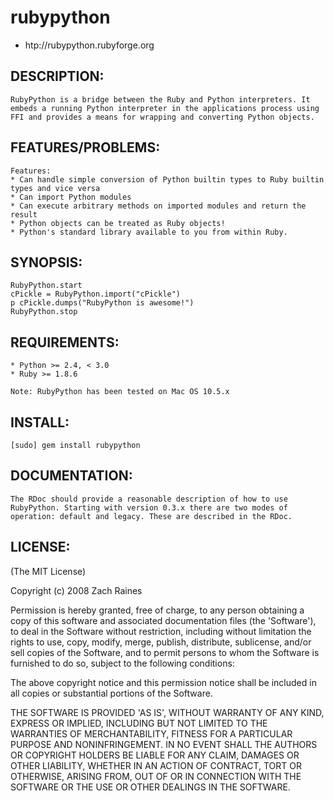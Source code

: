 # rubypython

* htp://rubypython.rubyforge.org

## DESCRIPTION:

	RubyPython is a bridge between the Ruby and Python interpreters. It embeds a running Python interpreter in the applications process using FFI and provides a means for wrapping and converting Python objects.
 
## FEATURES/PROBLEMS:

	Features:
	* Can handle simple conversion of Python builtin types to Ruby builtin types and vice versa
	* Can import Python modules
	* Can execute arbitrary methods on imported modules and return the result
	* Python objects can be treated as Ruby objects!
	* Python's standard library available to you from within Ruby.

## SYNOPSIS:
	RubyPython.start
	cPickle = RubyPython.import("cPickle")
	p cPickle.dumps("RubyPython is awesome!")
	RubyPython.stop
	
## REQUIREMENTS:
	
	* Python >= 2.4, < 3.0
	* Ruby >= 1.8.6
	
	Note: RubyPython has been tested on Mac OS 10.5.x
	
	
## INSTALL:

	[sudo] gem install rubypython

## DOCUMENTATION:
	The RDoc should provide a reasonable description of how to use RubyPython. Starting with version 0.3.x there are two modes of operation: default and legacy. These are described in the RDoc.
	
## LICENSE:

(The MIT License)

Copyright (c) 2008 Zach Raines

Permission is hereby granted, free of charge, to any person obtaining
a copy of this software and associated documentation files (the
'Software'), to deal in the Software without restriction, including
without limitation the rights to use, copy, modify, merge, publish,
distribute, sublicense, and/or sell copies of the Software, and to
permit persons to whom the Software is furnished to do so, subject to
the following conditions:

The above copyright notice and this permission notice shall be
included in all copies or substantial portions of the Software.

THE SOFTWARE IS PROVIDED 'AS IS', WITHOUT WARRANTY OF ANY KIND,
EXPRESS OR IMPLIED, INCLUDING BUT NOT LIMITED TO THE WARRANTIES OF
MERCHANTABILITY, FITNESS FOR A PARTICULAR PURPOSE AND NONINFRINGEMENT.
IN NO EVENT SHALL THE AUTHORS OR COPYRIGHT HOLDERS BE LIABLE FOR ANY
CLAIM, DAMAGES OR OTHER LIABILITY, WHETHER IN AN ACTION OF CONTRACT,
TORT OR OTHERWISE, ARISING FROM, OUT OF OR IN CONNECTION WITH THE
SOFTWARE OR THE USE OR OTHER DEALINGS IN THE SOFTWARE.
